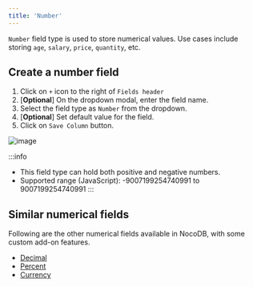 ```yaml
---
title: 'Number'
---
```



`Number` field type is used to store numerical values. Use cases include storing `age`, `salary`, `price`, `quantity`, etc.

## Create a number field
1. Click on `+` icon to the right of `Fields header`
2. [**Optional**] On the dropdown modal, enter the field name.
3. Select the field type as `Number` from the dropdown.
4. [**Optional**] Set default value for the field.
5. Click on `Save Column` button.

![image](/img/v2/fields/number.png)

:::info
- This field type can hold both positive and negative numbers.
- Supported range (JavaScript): -9007199254740991 to 9007199254740991
:::

## Similar numerical fields
Following are the other numerical fields available in NocoDB, with some custom add-on features.
- [Decimal](020.decimal.md)
- [Percent](030.percent.md)
- [Currency](040.currency.md)